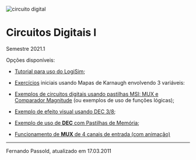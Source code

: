 ![circuito digital](https://images.unsplash.com/photo-1517077304055-6e89abbf09b0?ixlib=rb-1.2.1&ixid=MXwxMjA3fDB8MHxwaG90by1wYWdlfHx8fGVufDB8fHw%3D&auto=format&fit=crop&w=1650&q=80)

# Circuitos Digitais I

Semestre 2021.1

Opções disponíveis:

* [Tutorial para uso do LogiSim](Uso_LogiSim.html);

* [Exercícios](exe_mapas_K_2021_1/exemplos_mapas_K3.html) iniciais usando Mapas de Karnaugh envolvendo 3 variáveis:

* [Exemplos de circuitos digitais usando pastilhas MSI: MUX e Comparador Magnitude](MSI_exemplos/exercicios_01.html) (ou exemplos de uso de funções lógicas);

* [Exemplo de efeito visual usando DEC 3/8](Lab_9_Efeito_Visual/Lab_9_Efeito_Visual_Usando_DEC.html);

* [Exemplo de uso de **DEC** com Pastilhas de Memória](resumo_MSI/exemplo_uso_DEC.html);

* [Funcionamento de **MUX** de 4 canais de entrada (com animação)](Funcionamento_MUX/funcionamento_MUX_4.html)

  

---

Fernando Passold, atualizado em 17.03.2011

